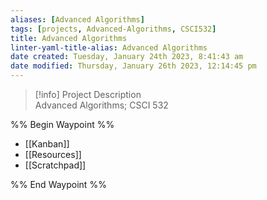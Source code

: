 ```yaml
---
aliases: [Advanced Algorithms]
tags: [projects, Advanced-Algorithms, CSCI532]
title: Advanced Algorithms
linter-yaml-title-alias: Advanced Algorithms
date created: Tuesday, January 24th 2023, 8:41:43 am
date modified: Thursday, January 26th 2023, 12:14:45 pm
---
```


> [!info] Project Description  
> Advanced Algorithms; CSCI 532

%% Begin Waypoint %%

- [[Kanban]]
- [[Resources]]
- [[Scratchpad]]

%% End Waypoint %%

